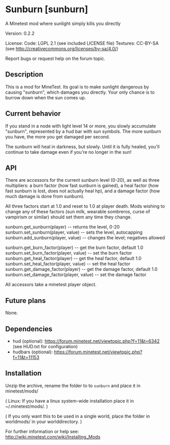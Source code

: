 Sunburn [sunburn]
=================

A Minetest mod where sunlight simply kills you directly

Version: 0.2.2

License:
  Code: LGPL 2.1 (see included LICENSE file)
  Textures: CC-BY-SA (see http://creativecommons.org/licenses/by-sa/4.0/)

Report bugs or request help on the forum topic.

Description
-----------

This is a mod for MineTest. Its goal is to make sunlight dangerous
by causing "sunburn", which damages you directly. Your only chance
is to burrow down when the sun comes up.

Current behavior
----------------

If you stand in a node with light level 14 or more, you slowly
accumulate "sunburn", represented by a hud bar with sun symbols.
The more sunburn you have, the more you get damaged per second.

The sunburn will heal in darkness, but slowly. Until it is fully
healed, you'll continue to take damage even if you're no longer
in the sun!

API
---

There are accessors for the current sunburn level (0-20), as well
as three multipliers: a burn factor (how fast sunburn is gained),
a heal factor (how fast sunburn is lost, does not actually heal
hp), and a damage factor (how much damage is done from sunburn).

All three factors start at 1.0 and reset to 1.0 at player death.
Mods wishing to change any of these factors (sun milk, wearable
sombreros, curse of vampirism or similar) should set them any
time they change.

  sunburn.get_sunburn(player)        -- returns the level, 0-20
  sunburn.set_sunburn(player, value) -- sets the level, autocapping
  sunburn.add_sunburn(player, value) -- changes the level; negatives allowed

  sunburn.get_burn_factor(player)          -- get the burn factor, default 1.0
  sunburn.set_burn_factor(player, value)   -- set the burn factor
  sunburn.get_heal_factor(player)          -- get the heal factor, default 1.0
  sunburn.set_heal_factor(player, value)   -- set the heal factor
  sunburn.get_damage_factor(player)        -- get the damage factor, default 1.0
  sunburn.set_damage_factor(player, value) -- set the damage factor

All accessors take a minetest player object.

Future plans
------------

None.

Dependencies
------------
* hud (optional): https://forum.minetest.net/viewtopic.php?f=11&t=6342 (see HUD.txt for configuration)
* hudbars (optional): https://forum.minetest.net/viewtopic.php?f=11&t=11153

Installation
------------

Unzip the archive, rename the folder to to `sunburn` and
place it in minetest/mods/

(  Linux: If you have a linux system-wide installation place
    it in ~/.minetest/mods/.  )

(  If you only want this to be used in a single world, place
    the folder in worldmods/ in your worlddirectory.  )

For further information or help see:
http://wiki.minetest.com/wiki/Installing_Mods
